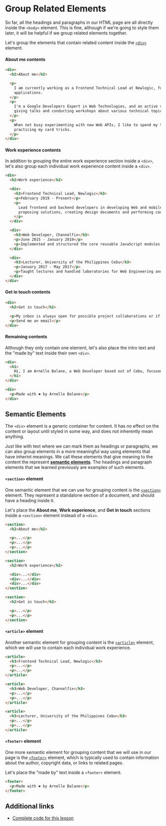 # Group Related Elements

So far, all the headings and paragraphs in our HTML page are all directly inside the `<body>` element. This is fine, although if we're going to style them later, it will be helpful if we group related elements together.

Let's group the elements that contain related content inside the [`<div>`](https://developer.mozilla.org/en-US/docs/Web/HTML/Element/div) element.

#### About me contents

```html
<div>
  <h2>About me</h2>

  <p>
    I am currently working as a Frontend Technical Lead at Newlogic, focused on building fast and high-quality Web
    applications.
  </p>
  <p>
    I'm a Google Developers Expert in Web Technologies, and an active volunteer and speaker for local tech communities,
    giving talks and conducting workshops about various technical topics.
  </p>
  <p>
    When not busy experimenting with new Web APIs, I like to spend my time taking photos, playing video games, or
    practicing my card tricks.
  </p>
</div>
```

#### Work experience contents

In addition to grouping the entire work experience section inside a `<div>`, let's also group each individual work experience content inside a `<div>`.

```html
<div>
  <h2>Work experience</h2>

  <div>
    <h3>Frontend Technical Lead, Newlogic</h3>
    <p>February 2019 - Present</p>
    <p>
      Lead frontend and backend developers in developing Web and mobile applications, including requirements gathering,
      proposing solutions, creating design documents and performing code reviews.
    </p>
  </div>

  <div>
    <h3>Web Developer, Channelfix</h3>
    <p>June 2015 - January 2019</p>
    <p>Implemented and structured the core reusable JavaScript modules for an online video tournament platform.</p>
  </div>

  <div>
    <h3>Lecturer, University of the Philippines Cebu</h3>
    <p>January 2017 - May 2017</p>
    <p>Taught lectures and handled laboratories for Web Engineering and Data Structures classes.</p>
  </div>
</div>
```

#### Get in touch contents

```html
<div>
  <h2>Get in touch</h2>

  <p>My inbox is always open for possible project collaborations or if you just want to say hi!</p>
  <p>Send me an email</p>
</div>
```

#### Remaining contents

Although they only contain one element, let's also place the intro text and the "made by" text inside their own `<div>`.

```html
<div>
  <h1>
    Hi, I am Arnelle Balane, a Web Developer based out of Cebu, focused on building fast and high-quality applications.
  </h1>
</div>
```

```html
<div>
  <p>Made with ❤️ by Arnelle Balane</p>
</div>
```

## Semantic Elements

The `<div>` element is a generic container for content. It has no effect on the content or layout until styled in some way, and does not inherently mean anything.

Just like with text where we can mark them as headings or paragraphs, we can also group elements in a more meaningful way using elements that have inherint meanings. We call these elements that give meaning to the content the represent [**semantic elements**](https://developer.mozilla.org/en-US/docs/Glossary/Semantics#semantics_in_html). The headings and paragraph elements that we learned previously are examples of such elements.

#### `<section>` element

One semantic element that we can use for grouping content is the [`<section>`](https://developer.mozilla.org/en-US/docs/Web/HTML/Element/article) element. They represent a standalone section of a document, and should have a heading inside it.

Let's place the **About me**, **Work experience**, and **Get in touch** sections inside a `<section>` element instead of a `<div>`.

```html
<section>
  <h2>About me</h2>

  <p>...</p>
  <p>...</p>
  <p>...</p>
</section>

<section>
  <h2>Work experience</h2>

  <div>...</div>
  <div>...</div>
  <div>...</div>
</section>

<section>
  <h2>Get in touch</h2>

  <p>...</p>
  <p>...</p>
</section>
```

#### `<article>` element

Another semantic element for grouping content is the [`<article>`](https://developer.mozilla.org/en-US/docs/Web/HTML/Element/article) element, which we will use to contain each individual work experience.

```html
<article>
  <h3>Frontend Technical Lead, Newlogic</h3>
  <p>...</p>
  <p>...</p>
</article>

<article>
  <h3>Web Developer, Channelfix</h3>
  <p>...</p>
  <p>...</p>
</article>

<article>
  <h3>Lecturer, University of the Philippines Cebu</h3>
  <p>...</p>
  <p>...</p>
</article>
```

#### `<footer>` element

One more semantic element for grouping content that we will use in our page is the [`<footer>`](https://developer.mozilla.org/en-US/docs/Web/HTML/Element/footer) element, which is typically used to contain information about the author, copyright data, or links to related pages.

Let's place the "made by" text inside a `<footer>` element.

```html
<footer>
  <p>Made with ❤️ by Arnelle Balane</p>
</footer>
```

## Additional links

- [Complete code for this lesson](https://github.com/arnellebalane/skourse-html-css-workshop/blob/02-grouping/index.html)
